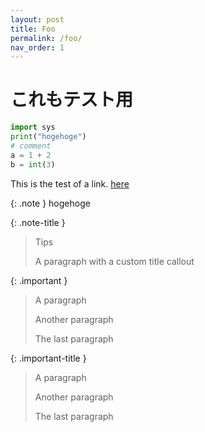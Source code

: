 ```yaml
---
layout: post
title: Foo
permalink: /foo/
nav_order: 1
---
```



# これもテスト用

```python
import sys
print("hogehoge")
# comment
a = 1 + 2
b = int(3)
```

This is the test of a link. [here](https://www.google.com/)

{: .note }
hogehoge

{: .note-title }
> Tips
>
> A paragraph with a custom title callout

{: .important }
> A paragraph
>
> Another paragraph
>
> The last paragraph

{: .important-title }
> A paragraph
>
> Another paragraph
>
> The last paragraph